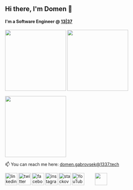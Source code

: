 ## Hi there, I'm Domen 👋

#### I'm a Software Engineer @ [13|37](https://www.1337.careers/)

[<img height="200px" src="https://github-readme-stats.vercel.app/api?username=domengabrovsek&count_private&show_icons=true&bg_color=0C0C91&text_color=05E273&title_color=05E273&border_color=05E273">](https://1337.tech/) [<img height= "200px" src="https://github-readme-stats.vercel.app/api/top-langs/?username=domengabrovsek&layout=compact&langs_count=20&bg_color=0C0C91&text_color=05E273&title_color=05E273&border_color=05E273&custom_title=My%20Most%20Used%20Languages">](https://1337.tech/)

[<img height="200px" src="https://github-readme-streak-stats.herokuapp.com/?user=domengabrovsek&theme=dark&&date_format=M%20j%5B%2C%20Y%5D&background=0C0C91&border=05E273&ring=05E273&fire=05E273&currStreakLabel=05E273">](https://1337.tech/) 

📫 You can reach me here: domen.gabrovsek@1337.tech

[<img src='https://oss-tools.1337.services/readmemaker/img/linkedin.svg' alt='linkedin' height='40'>](https://www.linkedin.com/in/domengabrovsek/)  [<img src='https://oss-tools.1337.services/readmemaker/img/twitter.svg' alt='twitter' height='40'>](https://twitter.com/domengabrovsek)  [<img src='https://oss-tools.1337.services/readmemaker/img/facebook.svg' alt='facebook' height='40'>](https://www.facebook.com/domengabrovsek)  [<img src='https://oss-tools.1337.services/readmemaker/img/instagram.svg' alt='instagram' height='40'>](https://www.instagram.com/domengabrovsek/)  [<img src='https://oss-tools.1337.services/readmemaker/img/stackoverflow.svg' alt='stackoverflow' height='40'>](https://stackoverflow.com/users/domengabrovsek)  [<img src='https://oss-tools.1337.services/readmemaker/img/youtube.svg' alt='YouTube' height='40'>](https://www.youtube.com/channel/UCOczf5JZRni6OS0eG6is0rQ)&nbsp;&nbsp;&nbsp;&nbsp;&nbsp;&nbsp;&nbsp;&nbsp;&nbsp;[<img src='https://oss-tools.1337.services/readmemaker/img/Logotype-dark.svg' height='40'>](https://1337.tech/)
